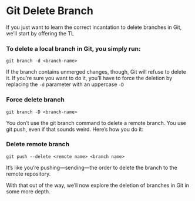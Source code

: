 # Git Delete Branch
If you just want to learn the correct incantation to delete branches in Git, we’ll start by offering the TL

### To delete a local branch in Git, you simply run:

```
git branch -d <branch-name>
```

If the branch contains unmerged changes, though, Git will refuse to delete it. If you’re sure you want to do it, you’ll have to force the deletion by replacing the `-d` parameter with an uppercase `-D`

### Force delete branch

```
git branch -D <branch-name>
```

You don’t use the git branch command to delete a remote branch. You use git push, even if that sounds weird. Here’s how you do it:

### Delete remote branch

```
git push --delete <remote name> <branch name>
```

It’s like you’re pushing—sending—the order to delete the branch to the remote repository.

With that out of the way, we’ll now explore the deletion of branches in Git in some more depth.
